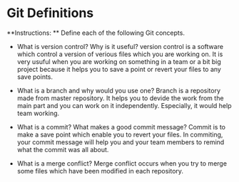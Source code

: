 # Git Definitions

**Instructions: ** Define each of the following Git concepts.

* What is version control?  Why is it useful?
version control is a software which control a version of verious files which you are working on.
It is very usuful when you are working on something in a team or a bit big project because it helps you to save a point or revert your files to any save points.
* What is a branch and why would you use one?
Branch is a repository made from master repository. It helps you to devide the work from the main part and you can work on it independently. Especially, it would help team working.

* What is a commit? What makes a good commit message?
Commit is to make a save point which enable you to revert your files. In commiting, your commit message will help you and your team members to remind what the commit was all about.
* What is a merge conflict?
Merge conflict occurs when you try to merge some files which have been modified in each repository.
